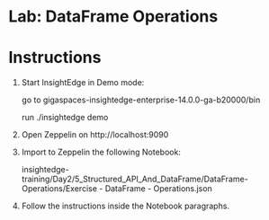 # Lab: DataFrame Operations

# Instructions

1. Start InsightEdge in Demo mode:

    go to gigaspaces-insightedge-enterprise-14.0.0-ga-b20000/bin

    run ./insightedge demo

2. Open Zeppelin on http://localhost:9090

3. Import to Zeppelin the following Notebook:

    insightedge-training/Day2/5_Structured_API_And_DataFrame/DataFrame-Operations/Exercise - DataFrame - Operations.json

4. Follow the instructions inside the Notebook paragraphs.
